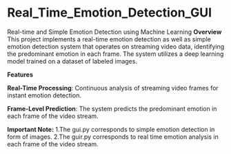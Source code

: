 # Real_Time_Emotion_Detection_GUI
Real-time and Simple Emotion Detection using Machine Learning
**Overview**
This project implements a real-time emotion detection as well as simple emotion detection system that operates on streaming video data, identifying the predominant emotion in each frame. The system utilizes a deep learning model trained on a dataset of labeled images.

**Features**

**Real-Time Processing**: Continuous analysis of streaming video frames for instant emotion detection.

**Frame-Level Prediction**: The system predicts the predominant emotion in each frame of the video stream.

**Important Note:** 
1.The gui.py corresponds to simple emotion detection in form of images.
2.The guir.py corresponds to real time emotion analysis in each frame of the video stream.
